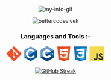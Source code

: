 <html>
  <head></head>
  <body>
  <p align="center">  <img src="https://media.giphy.com/media/v1.Y2lkPTc5MGI3NjExMDYycndobmx5cjJwcXl3cmIxZHgxdHhodGkzaHQzcGI3anNqMmYwZSZlcD12MV9pbnRlcm5hbF9naWZfYnlfaWQmY3Q9Zw/xL0NTQD79nCr04zqvf/giphy.gif" alt="
      my-info-gif"
      width="80%" height="50%"></p>
    <p align="center"> <img src="https://komarev.com/ghpvc/?username=bettercodevivek&label=Profile%20views&color=0e75b6&style=flat" alt="bettercodevivek" /> </p>
    <h3 align="center"> Languages and Tools :- </h3>
    <p align="center">
      <a href="https://git-scm.com/" target="_blank"><img src="https://raw.githubusercontent.com/devicons/devicon/master/icons/git/git-original.svg" alt=" GIT-LOGO" width="40" height="40"></a>
    <a href="https://www.cprogramming.com/" target="_blank"><img src="https://raw.githubusercontent.com/devicons/devicon/master/icons/c/c-original.svg" alt=" C-LOGO " width="40" 
       height="40"></a>
       <a href="https://cplusplus.com/doc/tutorial/" target="_blank"><img src="https://raw.githubusercontent.com/devicons/devicon/master/icons/cplusplus/cplusplus-original.svg" alt=" C++-LOGO " width="40" height="40"></a>
       <a href="https://developer.mozilla.org/en-US/docs/Web/HTML" target="_blank"><img src="https://raw.githubusercontent.com/devicons/devicon/master/icons/html5/html5-original.svg" alt=" HTML-LOGO " width="40" 
       height="40"></a>
       <a href="https://developer.mozilla.org/en-US/docs/Web/CSS" target="_blank"><img src="https://raw.githubusercontent.com/devicons/devicon/master/icons/css3/css3-original.svg" alt=" CSS-LOGO " width="40" 
       height="40"></a>
       <a href="https://developer.mozilla.org/en-US/docs/Web/JavaScript" target="_blank"><img src="https://raw.githubusercontent.com/devicons/devicon/master/icons/javascript/javascript-original.svg" alt=" JS-LOGO " width="40" 
       height="40"></a>
    </p>
   <p align="center"><a href="https://git.io/streak-stats"><img src="https://streak-stats.demolab.com?user=bettercodevivek&theme=github-dark" alt="GitHub Streak" /></a></p> 
  </body>
</html>
  

